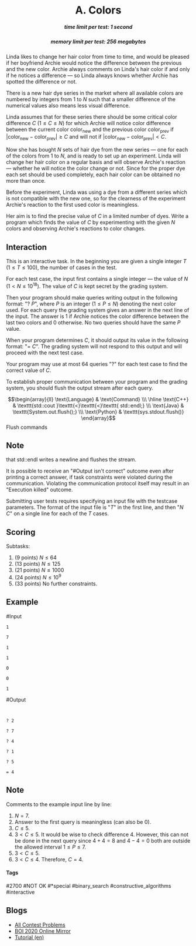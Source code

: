 <h1 style='text-align: center;'> A. Colors</h1>

<h5 style='text-align: center;'>time limit per test: 1 second</h5>
<h5 style='text-align: center;'>memory limit per test: 256 megabytes</h5>

Linda likes to change her hair color from time to time, and would be pleased if her boyfriend Archie would notice the difference between the previous and the new color. Archie always comments on Linda's hair color if and only if he notices a difference — so Linda always knows whether Archie has spotted the difference or not.

There is a new hair dye series in the market where all available colors are numbered by integers from $1$ to $N$ such that a smaller difference of the numerical values also means less visual difference.

Linda assumes that for these series there should be some critical color difference $C$ ($1 \le C \le N$) for which Archie will notice color difference between the current color $\mathrm{color}_{\mathrm{new}}$ and the previous color $\mathrm{color}_{\mathrm{prev}}$ if $\left|\mathrm{color}_{\mathrm{new}} - \mathrm{color}_{\mathrm{prev}}\right| \ge C$ and will not if $\left|\mathrm{color}_{\mathrm{new}} - \mathrm{color}_{\mathrm{prev}}\right| < C$.

Now she has bought $N$ sets of hair dye from the new series — one for each of the colors from $1$ to $N$, and is ready to set up an experiment. Linda will change her hair color on a regular basis and will observe Archie's reaction — whether he will notice the color change or not. Since for the proper dye each set should be used completely, each hair color can be obtained no more than once.

Before the experiment, Linda was using a dye from a different series which is not compatible with the new one, so for the clearness of the experiment Archie's reaction to the first used color is meaningless.

Her aim is to find the precise value of $C$ in a limited number of dyes. Write a program which finds the value of $C$ by experimenting with the given $N$ colors and observing Archie's reactions to color changes.

## Interaction

This is an interactive task. In the beginning you are given a single integer $T$ ($1 \leq T \leq 100$), the number of cases in the test.

For each test case, the input first contains a single integer — the value of $N$ ($1 < N \le 10^{18}$). The value of $C$ is kept secret by the grading system.

Then your program should make queries writing output in the following format: "? $P$", where $P$ is an integer ($1 \le P \le N$) denoting the next color used. For each query the grading system gives an answer in the next line of the input. The answer is $1$ if Archie notices the color difference between the last two colors and $0$ otherwise. No two queries should have the same $P$ value.

When your program determines $C$, it should output its value in the following format: "= $C$". The grading system will not respond to this output and will proceed with the next test case.

Your program may use at most 64 queries "?" for each test case to find the correct value of $C$.

To establish proper communication between your program and the grading system, you should flush the output stream after each query.

 $$\begin{array}{ll} \text{Language} & \text{Command} \\\ \hline \text{C++} & \texttt{std::cout }\texttt{<}\texttt{<}\texttt{ std::endl;} \\\ \text{Java} & \texttt{System.out.flush();} \\\ \text{Python} & \texttt{sys.stdout.flush()} \end{array}$$ Flush commands 
## Note

 that std::endl writes a newline and flushes the stream.

It is possible to receive an "#Output isn't correct" outcome even after printing a correct answer, if task constraints were violated during the communication. Violating the communication protocol itself may result in an "Execution killed" outcome.

Submitting user tests requires specifying an input file with the testcase parameters. The format of the input file is "$T$" in the first line, and then "$N$ $C$" on a single line for each of the $T$ cases.

## Scoring

Subtasks: 

1. (9 points) $N \le 64$
2. (13 points) $N \le 125$
3. (21 points) $N \le 1000$
4. (24 points) $N \le 10^9$
5. (33 points) No further constraints.
## Example

#Input
```text
1

7

1

1

0

0

1
```
#Output
```text


? 2

? 7

? 4

? 1

? 5

= 4
```
## Note

Comments to the example input line by line: 

1. $N = 7$.
2. Answer to the first query is meaningless (can also be $0$).
3. $C \leq 5$.
4. $3 < C \leq 5$. It would be wise to check difference $4$. However, this can not be done in the next query since $4 + 4 = 8$ and $4 - 4 = 0$ both are outside the allowed interval $1 \le P \le 7$.
5. $3 < C \leq 5$.
6. $3 < C \leq 4$. Therefore, $C = 4$.


#### Tags 

#2700 #NOT OK #*special #binary_search #constructive_algorithms #interactive 

## Blogs
- [All Contest Problems](../Baltic_Olympiad_in_Informatics_2020,_Day_1_(IOI,_Unofficial_Mirror_Contest,_Unrated).md)
- [BOI 2020 Online Mirror](../blogs/BOI_2020_Online_Mirror.md)
- [Tutorial (en)](../blogs/Tutorial_(en).md)
